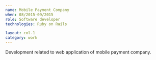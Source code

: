 ```yaml
---
name: Mobile Payment Company
when: 08/2015­-09/2015
role: Software developer
technologies: Ruby on Rails

layout: col-1
category: work
---
```


Development related to web application of mobile payment company.